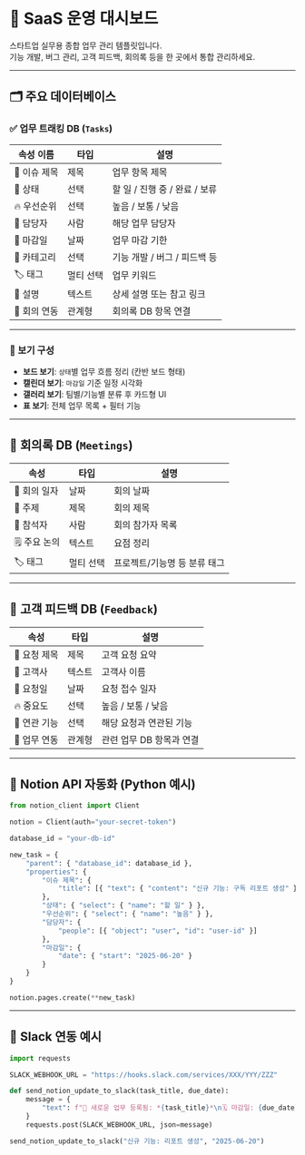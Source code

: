 # 🚀 SaaS 운영 대시보드

스타트업 실무용 종합 업무 관리 템플릿입니다.  
기능 개발, 버그 관리, 고객 피드백, 회의록 등을 한 곳에서 통합 관리하세요.

---

## 🗂️ 주요 데이터베이스

### ✅ 업무 트래킹 DB (`Tasks`)

| 속성 이름     | 타입       | 설명                           |
|---------------|------------|--------------------------------|
| 📝 이슈 제목   | 제목       | 업무 항목 제목                  |
| 📌 상태       | 선택       | 할 일 / 진행 중 / 완료 / 보류 |
| 🔥 우선순위   | 선택       | 높음 / 보통 / 낮음             |
| 👤 담당자     | 사람       | 해당 업무 담당자                |
| 📅 마감일     | 날짜       | 업무 마감 기한                 |
| 🧩 카테고리   | 선택       | 기능 개발 / 버그 / 피드백 등  |
| 🏷️ 태그       | 멀티 선택  | 업무 키워드                    |
| 📄 설명       | 텍스트     | 상세 설명 또는 참고 링크        |
| 🔗 회의 연동  | 관계형     | 회의록 DB 항목 연결             |

---

### 🧩 보기 구성

- **보드 보기**: `상태`별 업무 흐름 정리 (칸반 보드 형태)
- **캘린더 보기**: `마감일` 기준 일정 시각화
- **갤러리 보기**: 팀별/기능별 분류 후 카드형 UI
- **표 보기**: 전체 업무 목록 + 필터 기능

---

## 💬 회의록 DB (`Meetings`)

| 속성         | 타입      | 설명                         |
|--------------|-----------|------------------------------|
| 📅 회의 일자  | 날짜      | 회의 날짜                    |
| 📝 주제       | 제목      | 회의 제목                    |
| 👥 참석자     | 사람      | 회의 참가자 목록             |
| 🗒️ 주요 논의 | 텍스트    | 요점 정리                    |
| 🏷️ 태그       | 멀티 선택 | 프로젝트/기능명 등 분류 태그 |

---

## 🧠 고객 피드백 DB (`Feedback`)

| 속성         | 타입       | 설명                          |
|--------------|------------|-------------------------------|
| 💬 요청 제목  | 제목       | 고객 요청 요약                 |
| 🏢 고객사     | 텍스트     | 고객사 이름                    |
| 📅 요청일     | 날짜       | 요청 접수 일자                 |
| 🔥 중요도     | 선택       | 높음 / 보통 / 낮음             |
| 🧩 연관 기능  | 선택       | 해당 요청과 연관된 기능         |
| 🔗 업무 연동  | 관계형     | 관련 업무 DB 항목과 연결        |

---

## 🤖 Notion API 자동화 (Python 예시)

```python
from notion_client import Client

notion = Client(auth="your-secret-token")

database_id = "your-db-id"

new_task = {
    "parent": { "database_id": database_id },
    "properties": {
        "이슈 제목": {
            "title": [{ "text": { "content": "신규 기능: 구독 리포트 생성" } }]
        },
        "상태": { "select": { "name": "할 일" } },
        "우선순위": { "select": { "name": "높음" } },
        "담당자": {
            "people": [{ "object": "user", "id": "user-id" }]
        },
        "마감일": {
            "date": { "start": "2025-06-20" }
        }
    }
}

notion.pages.create(**new_task)
```

---

## 🔔 Slack 연동 예시

```python
import requests

SLACK_WEBHOOK_URL = "https://hooks.slack.com/services/XXX/YYY/ZZZ"

def send_notion_update_to_slack(task_title, due_date):
    message = {
        "text": f"📢 새로운 업무 등록됨: *{task_title}*\n🗓 마감일: {due_date}"
    }
    requests.post(SLACK_WEBHOOK_URL, json=message)

send_notion_update_to_slack("신규 기능: 리포트 생성", "2025-06-20")
```

